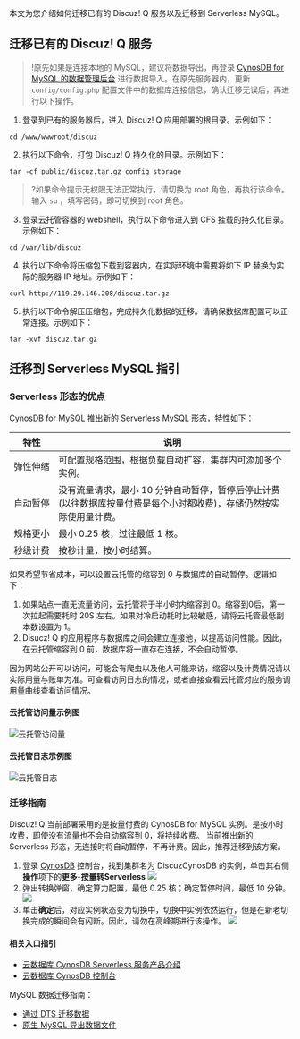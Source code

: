 本文为您介绍如何迁移已有的 Discuz! Q 服务以及迁移到 Serverless MySQL。





## 迁移已有的 Discuz! Q 服务

>!原先如果是连接本地的 MySQL，建议将数据导出，再登录 [CynosDB for MySQL 的数据管理后台](https://dms.cloud.tencent.com/#/login?dbType=cynosdbmysql&region=ap-shanghai) 进行数据导入。在原先服务器内，更新 `config/config.php` 配置文件中的数据库连接信息，确认迁移无误后，再进行以下操作。


1. 登录到已有的服务器后，进入 Discuz! Q 应用部署的根目录。示例如下：
```plaintext
cd /www/wwwroot/discuz
```
2. 执行以下命令，打包 Discuz! Q 持久化的目录。示例如下：
```plaintext
tar -cf public/discuz.tar.gz config storage
```
 >?如果命令提示无权限无法正常执行，请切换为 root 角色，再执行该命令。输入 `su` ，填写密码，即可切换到 root 角色。
3. 登录云托管容器的 webshell，执行以下命令进入到 CFS 挂载的持久化目录。示例如下：
```plaintext
cd /var/lib/discuz
```
4. 执行以下命令将压缩包下载到容器内，在实际环境中需要将如下 IP 替换为实际的服务器 IP 地址。示例如下：
```plaintext
curl http://119.29.146.208/discuz.tar.gz
```
5. 执行以下命令解压压缩包，完成持久化数据的迁移。请确保数据库配置可以正常连接。示例如下：
```plaintext
tar -xvf discuz.tar.gz
```



## 迁移到 Serverless MySQL 指引[](id:serverlessmysql)

### Serverless 形态的优点

CynosDB for MySQL 推出新的 Serverless MySQL 形态，特性如下：

<table>
<thead>
<tr>
<th>特性</th>
<th>说明</th>
</tr>
</thead>
<tbody><tr>
<td nowrap="nowrap">弹性伸缩</td>
<td>可配置规格范围，根据负载自动扩容，集群内可添加多个实例。</td>
</tr>
<tr>
<td>自动暂停</td>
<td>没有流量请求，最小 10 分钟自动暂停，暂停后停止计费(以往数据库按量付费是每个小时都收费)，存储仍然按实际使用量计费。</td>
</tr>
<tr>
<td>规格更小</td>
<td>最小 0.25 核，过往最低 1 核。</td>
</tr>
<tr>
<td>秒级计费</td>
<td>按秒计量，按小时结算。</td>
</tr>
</tbody></table>



如果希望节省成本，可以设置云托管的缩容到 0 与数据库的自动暂停。逻辑如下：
1. 如果站点一直无流量访问，云托管将于半小时内缩容到 0。缩容到0后，第一次拉起需要耗时 20S 左右。如果对冷启动耗时比较敏感，请将云托管最低副本数设置为 1。
2. Disucz! Q 的应用程序与数据库之间会建立连接池，以提高访问性能。因此，在云托管缩容到 0 前，数据库将一直存在连接，不会自动暂停。

因为网站公开可以访问，可能会有爬虫以及他人可能来访，缩容以及计费情况请以实际用量与账单为准。可查看访问日志的情况，或者直接查看云托管对应的服务调用量曲线查看访问情况。

#### 云托管访问量示例图
![云托管访问量](https://main.qcloudimg.com/raw/e2ec35b1f992aa64816e73d05ec1d782.png)

#### 云托管日志示例图
![云托管日志](https://main.qcloudimg.com/raw/1285fc41df33f1f2d34f615e3e8985ba.jpg)



### 迁移指南

Discuz! Q 当前部署采用的是按量付费的 CynosDB for MySQL 实例。是按小时收费，即使没有流量也不会自动缩容到 0，将持续收费。
当前推出新的 Serverless 形态，无连接时将自动暂停，不再计费。因此，推荐迁移到该方案。

1. 登录 [CynosDB](https://console.cloud.tencent.com/cynosdb) 控制台，找到集群名为 DiscuzCynosDB 的实例，单击其右侧**操作**项下的**更多**-**按量转Serverless**
![](https://main.qcloudimg.com/raw/48d64e2933260ea8d3eafe2875c2255c.jpg)
2. 弹出转换弹窗，确定算力配置，最低 0.25 核；确定暂停时间，最低 10 分钟。
![](https://main.qcloudimg.com/raw/6ed98020a735eec7dd8700cb6e427ee0.jpg)
3. 单击**确定**后，对应实例状态变为切换中，切换中实例依然运行，但是在新老切换完成的瞬间会有闪断。因此，请勿在高峰期进行该操作。
![](https://main.qcloudimg.com/raw/1e7a6e19db3a0cc72c20f1483a4bcd86.jpg)



#### 相关入口指引

- [云数据库 CynosDB Serverless 服务产品介绍](https://cloud.tencent.com/document/product/1003/50853) 
- [云数据库 CynosDB 控制台](http://console.cloud.tencent.com/cynosdb/) 

MySQL 数据迁移指南：
- [通过 DTS 迁移数据](https://cloud.tencent.com/document/product/571/45488) 
- [原生 MySQL 导出数据文件](https://cloud.tencent.com/document/product/571/13729)
